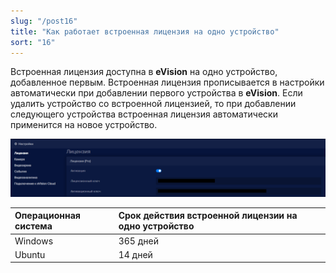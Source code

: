 ```yaml
---
slug: "/post16"
title: "Как работает встроенная лицензия на одно устройство"
sort: "16"
---
```


Встроенная лицензия доступна в **eVision** на одно устройство, добавленное первым. Встроенная лицензия прописывается в настройки автоматически при добавлении первого устройства в **eVision**. Если удалить устройство со встроенной лицензией, то при добавлении следующего устройства встроенная лицензия автоматически применится на новое устройство.

![](images/Лицензия.png)

|Операционная система|Срок действия встроенной лицензии на одно устройство|
| :- | :- |
|Windows|365 дней|
|Ubuntu|14 дней|

